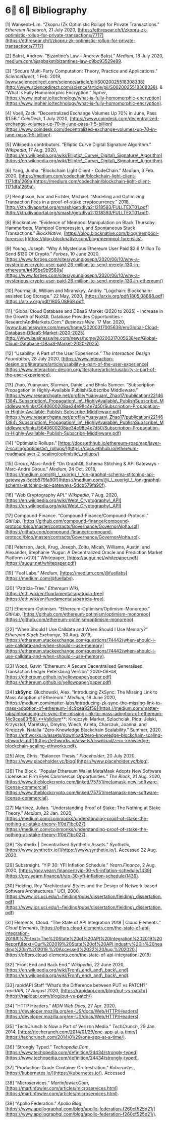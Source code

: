 # 6⃣ 6⃣ Bibliography

\[1] Wanseob-Lim. “Zkopru (Zk Optimistic Rollup) for Private Transactions.” _Ethereum Research_, 21 July 2020, [https://ethresear.ch/t/zkopru-zk-optimistic-rollup-for-private-transactions/7717](https://ethresear.ch/t/zkopru-zk-optimistic-rollup-for-private-transactions/7717)

\[2] Bakst, Andrew. “Bizantine’s Law - Andrew Bakst.” _Medium_, 18 July 2020, [medium.com/@apbakst/bizantines-law-c9bc93529e89](mailto:medium.com/@apbakst/bizantines-law-c9bc93529e89).

\[3] “Secure Multi-Party Computation: Theory, Practice and Applications.” _ScienceDirect_, 1 Feb. 2019, [www.sciencedirect.com/science/article/pii/S0020025518308338](http://www.sciencedirect.com/science/article/pii/S0020025518308338). & “What Is Fully Homomorphic Encryption.” _Inpher_, [https://www.inpher.io/technology/what-is-fully-homomorphic-encryption](https://www.inpher.io/technology/what-is-fully-homomorphic-encryption).

\[4] Voell, Zack. “Decentralized Exchange Volumes Up 70% in June, Pass $1.5B.” _CoinDesk_, 1 July 2020, [https://www.coindesk.com/decentralized-exchange-volumes-up-70-in-june-pass-1-5-billion](https://www.coindesk.com/decentralized-exchange-volumes-up-70-in-june-pass-1-5-billion).

\[5] Wikipedia contributors. “Elliptic Curve Digital Signature Algorithm.” _Wikipedia_, 17 Aug. 2020, [https://en.wikipedia.org/wiki/Elliptic\_Curve\_Digital\_Signature\_Algorithm](https://en.wikipedia.org/wiki/Elliptic\_Curve\_Digital\_Signature\_Algorithm).

\[6] Yang, Junha. “Blockchain Light Client - CodeChain.” _Medium_, 3 Feb. 2020, [https://medium.com/codechain/blockchain-light-client-1171dfa1269a](https://medium.com/codechain/blockchain-light-client-1171dfa1269a).

\[7] Bengtsson, Ivar and Fichter, Michael. “Modeling and Optimizing Transaction Fees in a proof-of-stake cryptocurrency.” 2018, [http://kth.divaportal.org/smash/get/diva2:1218593/FULLTEXT01.pdf](http://kth.divaportal.org/smash/get/diva2:1218593/FULLTEXT01.pdf).

\[8] Blocknative. “Evidence of Mempool Manipulation on Black Thursday: Hammerbots, Mempool Compression, and Spontaneous Stuck Transactions.” _BlockNative_, [https://blog.blocknative.com/blog/mempool-forensics](https://blog.blocknative.com/blog/mempool-forensics).

\[9] Young, Joseph. “Why A Mysterious Ethereum User Paid $2.6 Million To Send $130 Of Crypto.” _Forbes_, 10 June 2020, [https://www.forbes.com/sites/youngjoseph/2020/06/10/why-a-mysterious-crypto-user-paid-26-million-to-send-merely-130-in-ethereum/#485be9b9588a](https://www.forbes.com/sites/youngjoseph/2020/06/10/why-a-mysterious-crypto-user-paid-26-million-to-send-merely-130-in-ethereum/)

\[10] Pourmajidi, William and Miranskyy, Andriy. “Logchain: Blockchain-assisted Log Storage.” 22 May, 2020, [https://arxiv.org/pdf/1805.08868.pdf](https://arxiv.org/pdf/1805.08868.pdf)

\[11] “Global Cloud Database and DBaaS Market (2020 to 2025) - Increase in the Growth of NoSQL Database Provides Opportunities - ResearchAndMarkets.Com.” _Business Wire_, 17 Mar. 2020, [www.businesswire.com/news/home/20200317005638/en/Global-Cloud-Database-DBaaS-Market-2020-2025](http://www.businesswire.com/news/home/20200317005638/en/Global-Cloud-Database-DBaaS-Market-2020-2025).

\[12] “Usability: A Part of the User Experience.” _The Interaction Design Foundation_, 28 July 2020, [https://www.interaction-design.org/literature/article/usability-a-part-of-the-user-experience](https://www.interaction-design.org/literature/article/usability-a-part-of-the-user-experience).

\[13] Zhao, Yuanyuan, Sturman, Daniel, and Bhola Sumeer. “Subscription Propagation in Highly-Available Publish/Subscribe Middleware.” [https://www.researchgate.net/profile/Yuanyuan\_Zhao17/publication/221461384\_Subscription\_Propagation\_in\_HighlyAvailable\_PublishSubscribe\_Middleware/links/5640600208ae34e98c4e7d50/Subscription-Propagation-in-Highly-Available-Publish-Subscribe-Middleware.pdf](https://www.researchgate.net/profile/Yuanyuan\_Zhao17/publication/221461384\_Subscription\_Propagation\_in\_HighlyAvailable\_PublishSubscribe\_Middleware/links/5640600208ae34e98c4e7d50/Subscription-Propagation-in-Highly-Available-Publish-Subscribe-Middleware.pdf)

\[14] “Optimistic Rollups.” [https://docs.ethhub.io/ethereum-roadmap/layer-2-scaling/optimistic\_rollups/](https://docs.ethhub.io/ethereum-roadmap/layer-2-scaling/optimistic\_rollups/)

\[15] Giroux, Marc-AndrÉ “On GraphQL Schema Stitching & API Gateways - Marc-André Giroux.” _Medium_, 24 Oct. 2018, [https://medium.com/@\_\_xuorig\_\_/on-graphql-schema-stitching-api-gateways-5dcb579fa90f](https://medium.com/@\_\_xuorig\_\_/on-graphql-schema-stitching-api-gateways-5dcb579fa90f).

\[16] “Web Cryptography API.” _Wikipedia_, 7 Aug. 2020, [https://en.wikipedia.org/wiki/Web\_Cryptography\_API](https://en.wikipedia.org/wiki/Web\_Cryptography\_API)

\[17] Compound-Finance. “Compound-Finance/Compound-Protocol.” _GitHub_, [https://github.com/compound-finance/compound-protocol/blob/master/contracts/Governance/GovernorAlpha.sol](https://github.com/compound-finance/compound-protocol/blob/master/contracts/Governance/GovernorAlpha.sol).

\[18] Peterson, Jack, Krug, Joseph, Zoltu, Micah, Williams, Austin, and Alexander, Stephanie “Augur: A Decentralized Oracle and Prediction Market Platform (v2.0).” Whitepaper, [https://augur.net/whitepaper.pdf](https://augur.net/whitepaper.pdf)

\[19] “Fuel Labs.” _Medium_, [https://medium.com/@fuellabs](https://medium.com/@fuellabs).

\[20] “Patricia-Tree.” _Ethereum Wiki_, [https://eth.wiki/en/fundamentals/patricia-tree](https://eth.wiki/en/fundamentals/patricia-tree).

\[21] Ethereum-Optimism. “Ethereum-Optimism/Optimism-Monorepo.” _GitHub_, [https://github.com/ethereum-optimism/optimism-monorepo](https://github.com/ethereum-optimism/optimism-monorepo).

\[22] “When Should I Use Calldata and When Should I Use Memory?” _Ethereum Stack Exchange_, 30 Aug. 2019, [https://ethereum.stackexchange.com/questions/74442/when-should-i-use-calldata-and-when-should-i-use-memory](https://ethereum.stackexchange.com/questions/74442/when-should-i-use-calldata-and-when-should-i-use-memory).

\[23] Wood, Gavin “Ethereum: A Secure Decentralised Generalised Transaction Ledger Petersburg Version” 2020-06-08, [https://ethereum.github.io/yellowpaper/paper.pdf](https://ethereum.github.io/yellowpaper/paper.pdf)

\[24] **zkSync**: Gluchowski, Alex. “Introducing ZkSync: The Missing Link to Mass Adoption of Ethereum.” _Medium_, 18 June 2020, [https://medium.com/matter-labs/introducing-zk-sync-the-missing-link-to-mass-adoption-of-ethereum-14c9cea83f58](https://medium.com/matter-labs/introducing-zk-sync-the-missing-link-to-mass-adoption-of-ethereum-14c9cea83f58).**Validium**: Kirejczyk, Market, Szlachciak, Piotr, Jelski, Krzysztof, Maretskyi, Dmytro, Wiech, Arleta, Charczuk, Joanna, and Kirejczyk, Natalia “Zero-Knowledge Blockchain Scalability.” Summer, 2020, [https://ethworks.io/assets/download/zero-knowledge-blockchain-scaling-ethworks.pdf](https://ethworks.io/assets/download/zero-knowledge-blockchain-scaling-ethworks.pdf).

\[25] Alex, Chris. “Balancer Thesis.” _Placeholder_, 20 July 2020, [https://www.placeholder.vc/blog](https://www.placeholder.vc/blog).

\[26] The Block. “Popular Ethereum Wallet MetaMask Adopts New Software License as Firm Eyes Commercial Opportunities.” _The Block_, 21 Aug. 2020, [https://www.theblockcrypto.com/linked/75751/metamask-new-software-license-commercial](https://www.theblockcrypto.com/linked/75751/metamask-new-software-license-commercial).

\[27] Martinez, Julian. “Understanding Proof of Stake: The Nothing at Stake Theory.” _Medium_, 22 Jan. 2020, [https://medium.com/coinmonks/understanding-proof-of-stake-the-nothing-at-stake-theory-1f0d71bc027](https://medium.com/coinmonks/understanding-proof-of-stake-the-nothing-at-stake-theory-1f0d71bc027).

\[28] “Synthetix | Decentralised Synthetic Assets.” _Synthetix_, [https://www.synthetix.io/](https://www.synthetix.io/). Accessed 22 Aug. 2020.

\[29] Substreight. “YIP 30: YFI Inflation Schedule.” _Yearn.Finance_, 2 Aug. 2020, [https://gov.yearn.finance/t/yip-30-yfi-inflation-schedule/1439](https://gov.yearn.finance/t/yip-30-yfi-inflation-schedule/1439).

\[30] Fielding, Roy “Architectural Styles and the Design of Network-based Software Architectures.” UCI, 2000, [https://www.ics.uci.edu/\~fielding/pubs/dissertation/fielding\_dissertation.pdf](https://www.ics.uci.edu/\~fielding/pubs/dissertation/fielding\_dissertation.pdf)

\[31] Elements, Cloud. “The State of API Integration 2019 | Cloud Elements.” _Cloud Elements_, [https://offers.cloud-elements.com/the-state-of-api-integration-2019#:%7E:text=The%20State%20of%20API%20Integration%202019%20Report\&text=Our%202019%20State%20of%20API,industry%20is%20heading%20in%202019.%20Accessed%2022%20Aug.%202020.](https://offers.cloud-elements.com/the-state-of-api-integration-2019)

\[32] “Front End and Back End.” _Wikipedia_, 22 June 2020, [https://en.wikipedia.org/wiki/Front\_end\_and\_back\_end](https://en.wikipedia.org/wiki/Front\_end\_and\_back\_end).

\[33] rapidAPI Staff “What’s the Difference between PUT vs PATCH?” _rapidAPI, 17 August 2020,_ [https://rapidapi.com/blog/put-vs-patch/](https://rapidapi.com/blog/put-vs-patch/)

\[34] “HTTP Headers.” _MDN Web Docs_, 27 Apr. 2020, [https://developer.mozilla.org/en-US/docs/Web/HTTP/Headers](https://developer.mozilla.org/en-US/docs/Web/HTTP/Headers).

\[35] “TechCrunch Is Now a Part of Verizon Media.” _TechCrunch_, 29 Jan. 2014, [https://techcrunch.com/2014/01/29/one-app-at-a-time/](https://techcrunch.com/2014/01/29/one-app-at-a-time/).

\[36] “Strongly Typed.” _Techopedia.Com_, [https://www.techopedia.com/definition/24434/strongly-typed](https://www.techopedia.com/definition/24434/strongly-typed).

\[37] “Production-Grade Container Orchestration.” _Kubernetes_, [https://kubernetes.io/](https://kubernetes.io/). Accessed

\[38] “Microservices.” _Martinfowler.Com_, [https://martinfowler.com/articles/microservices.html](https://martinfowler.com/articles/microservices.html).

\[39] “Apollo Federation.” _Apollo Blog_, [https://www.apollographql.com/blog/apollo-federation-f260cf525d21/](https://www.apollographql.com/blog/apollo-federation-f260cf525d21/).
